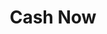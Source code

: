 ---
title: Cash Now
slug: cash-now
updated-on: '2024-05-30T13:44:31.749Z'
created-on: '2024-05-30T13:41:46.671Z'
published-on: '2024-05-30T13:54:32.469Z'
f_city-state-2:
- cms/city/montgomery-al.md
- cms/city/jonesboro-ar.md
- cms/city/ashdown-ar.md
- cms/city/fontana-ca.md
- cms/city/pueblo-co.md
- cms/city/vail-co.md
- cms/city/naples-fl.md
- cms/city/jonesboro-ga.md
- cms/city/clawson-mi.md
- cms/city/waterford-mi.md
- cms/city/ypsilanti-mi.md
- cms/city/eastpointe-mi.md
- cms/city/morris-mi.md
- cms/city/livonia-mi.md
- cms/city/flint-mi.md
- cms/city/detroit-mi.md
- cms/city/lansing-mi.md
- cms/city/ecorse-mi.md
- cms/city/walls-ms.md
- cms/city/southaven-ms.md
- cms/city/manchester-tn.md
- cms/city/athens-tn.md
- cms/city/hixson-tn.md
- cms/city/maryville-tn.md
- cms/city/tyler-tx.md
- cms/city/jacksonville-tx.md
- cms/city/longview-tx.md
- cms/city/atlanta-tx.md
- cms/city/santa-barbara-ca.md
- cms/city/santa-rosa-ca.md
- cms/city/grand-junction-co.md
- cms/city/des-moines-ia.md
- cms/city/baton-rouge-la.md
- cms/city/madison-heights-mi.md
- cms/city/clinton-township-mi.md
- cms/city/oak-park-mi.md
- cms/city/garden-city-mi.md
- cms/city/sterling-heights-mi.md
- cms/city/calhoun-city-ms.md
- cms/city/olive-branch-ms.md
f_locations:
- cms/payday-loan/cash-now-8044.md
- cms/payday-loan/cash-now-8045.md
- cms/payday-loan/cash-now-8046.md
- cms/payday-loan/cash-now-8047.md
- cms/payday-loan/cash-now-8048.md
- cms/payday-loan/cash-now-8049.md
- cms/payday-loan/cash-now-8050.md
- cms/payday-loan/cash-now-8051.md
- cms/payday-loan/cash-now-8052.md
- cms/payday-loan/cash-now-8053.md
- cms/payday-loan/cash-now-8054.md
- cms/payday-loan/cash-now-8055.md
- cms/payday-loan/cash-now-8056.md
- cms/payday-loan/cash-now-8057.md
- cms/payday-loan/cash-now-8058.md
- cms/payday-loan/cash-now-8059.md
- cms/payday-loan/cash-now-8060.md
- cms/payday-loan/cash-now-8061.md
- cms/payday-loan/cash-now-8062.md
- cms/payday-loan/cash-now-8063.md
- cms/payday-loan/cash-now-8064.md
- cms/payday-loan/cash-now-8065.md
- cms/payday-loan/cash-now-8066.md
- cms/payday-loan/cash-now-8067.md
- cms/payday-loan/cash-now-8068.md
- cms/payday-loan/cash-now-8069.md
- cms/payday-loan/cash-now-8070.md
- cms/payday-loan/cash-now-8071.md
- cms/payday-loan/cash-now-8072.md
- cms/payday-loan/cash-now-8073.md
- cms/payday-loan/cash-now-8074.md
- cms/payday-loan/cash-now-8075.md
- cms/payday-loan/cash-now-8076.md
- cms/payday-loan/cash-now-8077.md
- cms/payday-loan/cash-now-8078.md
- cms/payday-loan/cash-now-8079.md
- cms/payday-loan/cash-now-8080.md
- cms/payday-loan/cash-now-8081.md
- cms/payday-loan/cash-now-8082.md
- cms/payday-loan/cash-now-8083.md
- cms/payday-loan/cash-now-8084.md
- cms/payday-loan/cash-now-8085.md
- cms/payday-loan/cash-now-8086.md
- cms/payday-loan/cash-now-8087.md
- cms/payday-loan/cash-now-8088.md
- cms/payday-loan/cash-now-8089.md
- cms/payday-loan/cash-now-8090.md
- cms/payday-loan/cash-now-8091.md
- cms/payday-loan/cash-now-8092.md
- cms/payday-loan/cash-now-8093.md
f_states:
- cms/state/alabama.md
- cms/state/arkansas.md
- cms/state/california.md
- cms/state/colorado.md
- cms/state/florida.md
- cms/state/georgia.md
- cms/state/michigan.md
- cms/state/mississippi.md
- cms/state/tennessee.md
- cms/state/texas.md
- cms/state/iowa.md
- cms/state/louisiana.md
layout: '[company].html'
tags: company
---